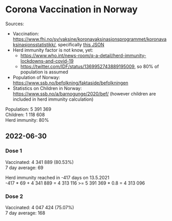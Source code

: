 # Corona Vaccination in Norway

Sources:

- Vaccination: <https://www.fhi.no/sv/vaksine/koronavaksinasjonsprogrammet/koronavaksinasjonsstatistikk/>, specifically [this JSON](https://www.fhi.no/api/chartdata/api/99119)
- Herd immunity factor is not know, yet:
  - <https://www.who.int/news-room/q-a-detail/herd-immunity-lockdowns-and-covid-19>
  - <https://twitter.com/IDF/status/1369952743889195009>, so 80% of population is assumed
- Population of Norway: <https://www.ssb.no/befolkning/faktaside/befolkningen>
- Statistics on Children in Norway: https://www.ssb.no/a/barnogunge/2020/bef/ (however children are included in herd immunity calculation)

Population: 5 391 369  
Children: 1 118 608  
Herd immunity: 80%  

## 2022-06-30

### Dose 1

Vaccinated: 4 341 889 (80.53%)  
7 day average: 69

Herd immunity reached in -417 days on 13.5.2021  
-417 * 69 + 4 341 889 = 4 313 116 >= 5 391 369 * 0.8 = 4 313 096

### Dose 2

Vaccinated: 4 047 424 (75.07%)  
7 day average: 168

